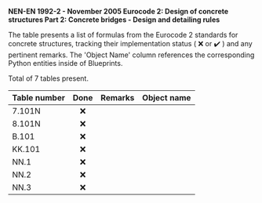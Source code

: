 **NEN-EN 1992-2 - November 2005
Eurocode 2: Design of concrete structures
Part 2: Concrete bridges - Design and detailing rules**

The table presents a list of formulas from the Eurocode 2 standards for concrete structures, tracking their implementation status 
( :x: or :heavy_check_mark: ) and any pertinent remarks. The 'Object Name' column references the corresponding Python entities inside of Blueprints.

Total of 7 tables present.

| Table number |        Done        | Remarks | Object name                                         |
|:-------------|:------------------:|:--------|:----------------------------------------------------|
| 7.101N       |        :x:         |         |                                                     |
| 8.101N       |        :x:         |         |                                                     |
| B.101        |        :x:         |         |                                                     |
| KK.101       |        :x:         |         |                                                     |
| NN.1         |        :x:         |         |                                                     |
| NN.2         |        :x:         |         |                                                     |
| NN.3         |        :x:         |         |                                                     |
